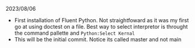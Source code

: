 2023/08/06
* First installation of Fluent Python. Not straightfoward as
it was my first go at using doctest on a file. Best way to select
interpretor is throught the command pallette and
```Python:Select Kernal```
* This will be the initial commit. Notice its called master and not
main